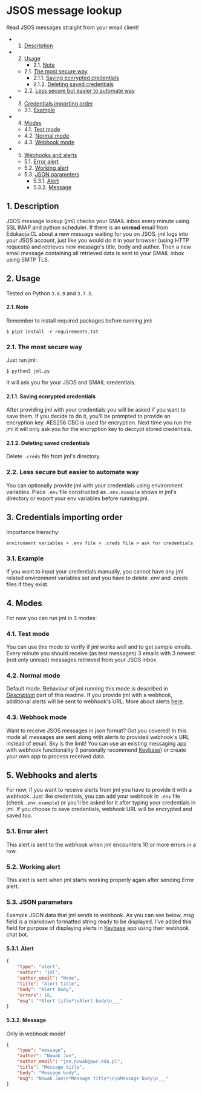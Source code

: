 # JSOS message lookup
Read JSOS messages straight from your email client!
<!-- vscode-markdown-toc -->
* 1. [Description](#Description)
* 2. [Usage](#Usage)
		* 2.1. [Note](#Note)
	* 2.1. [The most secure way](#Themostsecureway)
		* 2.1.1. [Saving ecnrypted credentials](#Savingecnryptedcredentials)
		* 2.1.2. [Deleting saved credentials](#Deletingsavedcredentials)
	* 2.2. [Less secure but easier to automate way](#Lesssecurebuteasiertoautomateway)
* 3. [Credentials importing order](#Credentialsimportingorder)
	* 3.1. [Example](#Example)
* 4. [Modes](#Modes)
	* 4.1. [Test mode](#Testmode)
	* 4.2. [Normal mode](#Normalmode)
	* 4.3. [Webhook mode](#Webhookmode)
* 5. [Webhooks and alerts](#Webhooksandalerts)
	* 5.1. [Error alert](#Erroralert)
	* 5.2. [Working alert](#Workingalert)
	* 5.3. [JSON parameters](#JSONparameters)
		* 5.3.1. [Alert](#Alert)
		* 5.3.2. [Message](#Message)

<!-- vscode-markdown-toc-config
	numbering=true
	autoSave=true
	/vscode-markdown-toc-config -->
<!-- /vscode-markdown-toc -->

##  1. <a name='Description'></a>Description
JSOS message lookup (*jml*) checks your SMAIL inbox every minute using SSL IMAP and python scheduler. If there is an **unread** email from Edukacja.CL about a new message waiting for you on JSOS, jml logs into your JSOS account, just like you would do it in your browser (using HTTP requests) and retrieves new message's title, body and author. Then a new email message containing all retrieved data is sent to your SMAIL inbox using SMTP TLS.  

##  2. <a name='Usage'></a>Usage
Tested on Python `3.6.9` and `3.7.3`. 

####  2.1. <a name='Note'></a>Note
Remember to install required packages before running jml: 
```
$ pip3 install -r requirements.txt
```

###  2.1. <a name='Themostsecureway'></a>The most secure way
Just run jml:
```
$ python3 jml.py
```
It will ask you for your JSOS and SMAIL credentials.

####  2.1.1. <a name='Savingecnryptedcredentials'></a>Saving ecnrypted credentials
After providing jml with your credentials you will be asked if you want to save them. If you decide to do it, you'll be prompted to provide an encryption key. AES256 CBC is used for encryption. Next time you run the jml it will only ask you for the encryption key to decrypt stored credentials. 

####  2.1.2. <a name='Deletingsavedcredentials'></a>Deleting saved credentials
Delete `.creds` file from jml's directory.

###  2.2. <a name='Lesssecurebuteasiertoautomateway'></a>Less secure but easier to automate way
You can optionally provide jml with your credentials using environment variables. Place `.env` file constructed as `.env.example` shows in jml's directory or export your env variables before running jml.

##  3. <a name='Credentialsimportingorder'></a>Credentials importing order
Importance hierachy:
```
environment variables > .env file > .creds file > ask for credentials
```
###  3.1. <a name='Example'></a>Example
If you want to input your credentials manually, you cannot have any jml related environment variables set and you have to delete .env and .creds files if they exist.

##  4. <a name='Modes'></a>Modes
For now you can run jml in 3 modes:

###  4.1. <a name='Testmode'></a>Test mode
You can use this mode to verify if jml works well and to get sample emails. Every minute you should receive (as test messages) 3 emails with 3 newest (not only unread) messages retrieved from your JSOS inbox. 

###  4.2. <a name='Normalmode'></a>Normal mode
Default mode. Behaviour of jml running this mode is described in [*Description*](#Description) part of this readme. If you provide jml with a webhook, additional alerts will be sent to webhook's URL. More about alerts [here](#Alerts).

###  4.3. <a name='Webhookmode'></a>Webhook mode
Want to receive JSOS messages in json format? Got you covered! In this mode all messages are sent along with alerts to provided webhook's URL instead of email. Sky is the limit! You can use an existing messaging app with webhook functionality (I personally recommend [Keybase](https://keybase.io)) or create your own app to process received data.

##  5. <a name='Webhooksandalerts'></a>Webhooks and alerts
For now, if you want to receive alerts from jml you have to provide it with a webhook. Just like credentials, you can add your webhook in `.env` file (check `.env.example`) or you'll be asked for it after typing your credentials in jml. If you choose to save credentials, webhook URL will be encrypted and saved too. 
###  5.1. <a name='Erroralert'></a>Error alert
This alert is sent to the webhook when jml encounters 10 or more errors in a row.
###  5.2. <a name='Workingalert'></a>Working alert
This alert is sent when jml starts working properly again after sending Error alert.
###  5.3. <a name='JSONparameters'></a>JSON parameters
Example JSON data that jml sends to webhook. As you can see below, *msg* field is a markdown formatted string ready to be displayed. I've added this field for purpose of displaying alerts in [Keybase](https://keybase.o) app using their webhook chat bot.
####  5.3.1. <a name='Alert'></a>Alert
```json
{
    "type": "alert",
    "author": "jml",
    "author_email": "None",
    "title": "Alert title",
    "body": "Alert body",
    "errors": 10,
    "msg": "*Alert title*\nAlert body\n___"
}
```
####  5.3.2. <a name='Message'></a>Message
Only in webhook mode!
```json
{
    "type": "message",
    "author": "Nowak Jan",
    "author_email": "jan.nowak@pwr.edu.pl",
    "title": "Message title",
    "body": "Message body",
    "msg": "Nowak Jan\n*Message title*\n\nMessage body\n___"
}
```